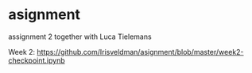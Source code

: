 # asignment

assignment 2 together with Luca Tielemans

Week 2:
https://github.com/Irisveldman/asignment/blob/master/week2-checkpoint.ipynb

